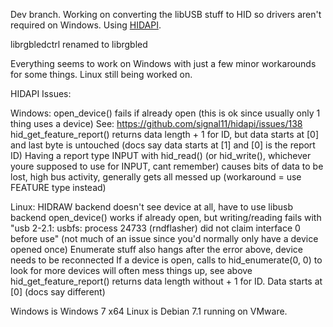 Dev branch. Working on converting the libUSB stuff to HID so drivers aren't required on Windows. Using <a href="https://github.com/signal11/hidapi">HIDAPI</a>.  

librgbledctrl renamed to librgbled

Everything seems to work on Windows with just a few minor workarounds for some things. Linux still being worked on.


HIDAPI Issues:

Windows:
open_device() fails if already open (this is ok since usually only 1 thing uses a device) See: https://github.com/signal11/hidapi/issues/138
hid_get_feature_report() returns data length + 1 for ID, but data starts at [0] and last byte is untouched (docs say data starts at [1] and [0] is the report ID)
Having a report type INPUT with hid_read() (or hid_write(), whichever youre supposed to use for INPUT, cant remember) causes bits of data to be lost, high bus activity, generally gets all messed up (workaround = use FEATURE type instead)


Linux:
HIDRAW backend doesn't see device at all, have to use libusb backend
open_device() works if already open, but writing/reading fails with "usb 2-2.1: usbfs: process 24733 (rndflasher) did not claim interface 0 before use" (not much of an issue since you'd normally only have a device opened once)
Enumerate stuff also hangs after the error above, device needs to be reconnected
If a device is open, calls to hid_enumerate(0, 0) to look for more devices will often mess things up, see above
hid_get_feature_report() returns data length without + 1 for ID. Data starts at [0] (docs say different)


Windows is Windows 7 x64
Linux is Debian 7.1 running on VMware.
